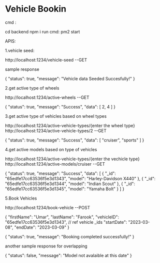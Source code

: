 # Vehicle Bookin

cmd :

cd backend
npm i
run cmd: pm2 start 

APIS:

1.vehicle seed:

http://localhost:1234/vehicle-seed --GET

sample response

{
    "status": true,
    "message": "Vehicle data Seeded Succesfully!"
}

2.get active type of wheels

http://localhost:1234/active-wheels --GET

{
    "status": true,
    "message": "Success",
    "data": [
        2,
        4
    ]
}

3.get active type of vehicles based on wheel types

http://localhost:1234/active-vehicle-types/{enter the wheel type}
http://localhost:1234/active-vehicle-types/2 --GET


{
    "status": true,
    "message": "Success",
    "data": [
        "cruiser",
        "sports"
    ]
}

4.get active models based on type of vehicles

http://localhost:1234/active-vehicle-types/{enter the vechicle type}
http://localhost:1234/active-models/cruiser --GET


{
    "status": true,
    "message": "Success",
    "data": [
        {
            "_id": "65edfe17cc63536f5e3d1343",
            "model": "Harley-Davidson X440"
        },
        {
            "_id": "65edfe17cc63536f5e3d1344",
            "model": "Indian Scout"
        },
        {
            "_id": "65edfe17cc63536f5e3d1345",
            "model": "Yamaha Bolt"
        }
    ]
}


5.Book Vehicles

http://localhost:1234/book-vehicle --POST

{
    "firstName": "Umar",
    "lastName": "Farook",
    "vehicleID": "65edfe17cc63536f5e3d1343", // ref vehicle _ids
    "startDate": "2023-03-08",
    "endDate": "2023-03-09"
}


{
    "status": true,
    "message": "Booking completed successfully!"
}

another sample response for overlapping

{
    "status": false,
    "message": "Model not avalaible at this date"
}


















